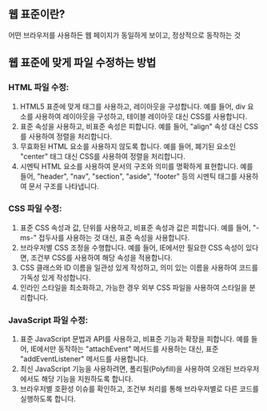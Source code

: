 ## 웹 표준이란?
어떤 브라우저를 사용하든 웹 페이지가 동일하게 보이고, 정상적으로 동작하는 것


##  웹 표준에 맞게 파일 수정하는 방법
### HTML 파일 수정:
1. HTML5 표준에 맞게 태그를 사용하고, 레이아웃을 구성합니다. 예를 들어, div 요소를 사용하여 레이아웃을 구성하고, 테이블 레이아웃 대신 CSS를 사용합니다.
2. 표준 속성을 사용하고, 비표준 속성은 피합니다. 예를 들어, "align" 속성 대신 CSS를 사용하여 정렬을 처리합니다.
3. 무효화된 HTML 요소를 사용하지 않도록 합니다. 예를 들어, 폐기된 요소인 "center" 태그 대신 CSS를 사용하여 정렬을 처리합니다.
4. 시멘틱 HTML 요소를 사용하여 문서의 구조와 의미를 명확하게 표현합니다. 예를 들어, "header", "nav", "section", "aside", "footer" 등의 시멘틱 태그를 사용하여 문서 구조를 나타냅니다.


### CSS 파일 수정:
1. 표준 CSS 속성과 값, 단위를 사용하고, 비표준 속성과 값은 피합니다. 예를 들어, "-ms-" 접두사를 사용하는 것 대신, 표준 속성을 사용합니다.
2. 브라우저별 CSS 조정을 수행합니다. 예를 들어, IE에서만 필요한 CSS 속성이 있다면, 조건부 CSS를 사용하여 해당 속성을 적용합니다.
3. CSS 클래스와 ID 이름을 일관성 있게 작성하고, 의미 있는 이름을 사용하여 코드를 가독성 있게 작성합니다.
4. 인라인 스타일을 최소화하고, 가능한 경우 외부 CSS 파일을 사용하여 스타일을 분리합니다.


### JavaScript 파일 수정:
1. 표준 JavaScript 문법과 API를 사용하고, 비표준 기능과 확장을 피합니다. 예를 들어, IE에서만 동작하는 "attachEvent" 메서드를 사용하는 대신, 표준 "addEventListener" 메서드를 사용합니다.
2. 최신 JavaScript 기능을 사용하려면, 폴리필(Polyfill)을 사용하여 오래된 브라우저에서도 해당 기능을 지원하도록 합니다.
3. 브라우저별 호환성 이슈를 확인하고, 조건부 처리를 통해 브라우저별로 다른 코드를 실행하도록 합니다.
